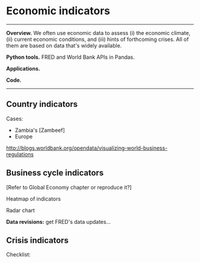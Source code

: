 # Economic indicators


---
**Overview.** We often use economic data to assess (i) the economic climate, (ii) current economic conditions, and (iii) hints of forthcoming crises.  All of them are based on data that's widely available.

**Python tools.**  FRED and World Bank APIs in Pandas.

**Applications.**

**Code.**

---


## Country indicators

Cases:

* Zambia's [Zambeef]
* Europe

http://blogs.worldbank.org/opendata/visualizing-world-business-regulations



## Business cycle indicators

[Refer to Global Economy chapter or reproduce it?]

Heatmap of indicators

Radar chart


**Data revisions:** get FRED's data updates...


## Crisis indicators

Checklist:





